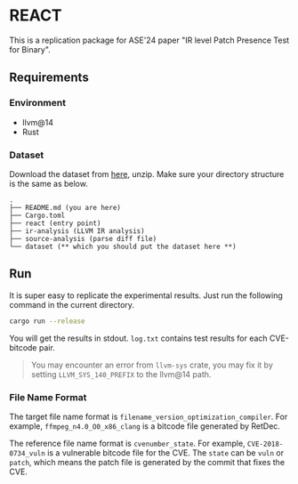 # REACT

This is a replication package for ASE'24 paper "IR level Patch Presence Test for Binary".

## Requirements

### Environment

- llvm@14
- Rust

### Dataset

Download the dataset from [here](https://figshare.com/s/77da6a3ec24d20540dad), unzip.
Make sure your directory structure is the same as below.

```text
.
├── README.md (you are here)
├── Cargo.toml
├── react (entry point)
├── ir-analysis (LLVM IR analysis)
├── source-analysis (parse diff file)
└── dataset (** which you should put the dataset here **)
```

## Run

It is super easy to replicate the experimental results. Just run the following command in the current directory.

```bash
cargo run --release
```

You will get the results in stdout. `log.txt` contains test results for each CVE-bitcode pair.

> You may encounter an error from `llvm-sys` crate, you may fix it by setting `LLVM_SYS_140_PREFIX` to the llvm@14 path.

### File Name Format

The target file name format is `filename_version_optimization_compiler`. For example, `ffmpeg_n4.0_O0_x86_clang` is a bitcode file generated by RetDec.

The reference file name format is `cvenumber_state`. For example, `CVE-2018-0734_vuln` is a vulnerable bitcode file for the CVE. The `state` can be `vuln` or `patch`, which means the patch file is generated by the commit that fixes the CVE.
